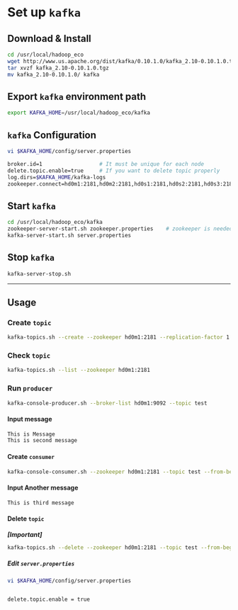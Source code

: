 # Set up ```kafka```

## Download & Install

```sh
cd /usr/local/hadoop_eco
wget http://www.us.apache.org/dist/kafka/0.10.1.0/kafka_2.10-0.10.1.0.tgz
tar xvzf kafka_2.10-0.10.1.0.tgz
mv kafka_2.10-0.10.1.0/ kafka
```

## Export ```kafka``` environment path
```sh
export KAFKA_HOME=/usr/local/hadoop_eco/kafka
```

## ```kafka``` Configuration

```sh
vi $KAFKA_HOME/config/server.properties
```

```sh
broker.id=1                  # It must be unique for each node
delete.topic.enable=true     # If you want to delete topic properly
log.dirs=$KAFKA_HOME/kafka-logs
zookeeper.connect=hd0m1:2181,hd0m2:2181,hd0s1:2181,hd0s2:2181,hd0s3:2181,hd0s4:2181

```


## Start ```kafka```
```sh
cd /usr/local/hadoop_eco/kafka
zookeeper-server-start.sh zookeeper.properties    # zookeeper is needed for running kafka
kafka-server-start.sh server.properties
```

## Stop ```kafka```
```sh
kafka-server-stop.sh
```

---
## Usage

### Create ```topic```


```sh
kafka-topics.sh --create --zookeeper hd0m1:2181 --replication-factor 1 --partitions 1 --topic test
```

### Check ```topic```
```sh
kafka-topics.sh --list --zookeeper hd0m1:2181
```

### Run ```producer```

```sh
kafka-console-producer.sh --broker-list hd0m1:9092 --topic test
```

#### Input message

```sh
This is Message
This is second message
```

#### Create ```consumer```

```sh
kafka-console-consumer.sh --zookeeper hd0m1:2181 --topic test --from-beginning
```

#### Input Another message

```sh
This is third message
```

#### Delete ```topic```

**_[Important]_**
```sh
kafka-topics.sh --delete --zookeeper hd0m1:2181 --topic test --from-beginning
```


##### Edit ```server.properties```

```sh
vi $KAFKA_HOME/config/server.properties


delete.topic.enable = true
```


